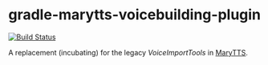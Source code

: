 gradle-marytts-voicebuilding-plugin
===================================
[![Build Status](https://travis-ci.org/marytts/gradle-marytts-voicebuilding-plugin.svg)](https://travis-ci.org/marytts/gradle-marytts-voicebuilding-plugin)

A replacement (incubating) for the legacy *VoiceImportTools* in [MaryTTS](http://mary.dfki.de/).
